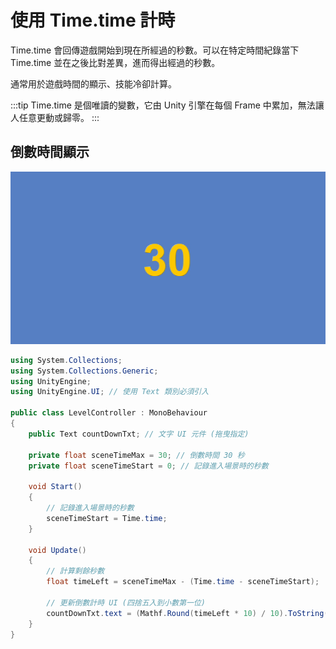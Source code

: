 # 使用 Time.time 計時

Time.time 會回傳遊戲開始到現在所經過的秒數。可以在特定時間紀錄當下 Time.time 並在之後比對差異，進而得出經過的秒數。

通常用於遊戲時間的顯示、技能冷卻計算。

:::tip
Time.time 是個唯讀的變數，它由 Unity 引擎在每個 Frame 中累加，無法讓人任意更動或歸零。
:::


## 倒數時間顯示

![countdown](./countdown.gif)

```csharp
using System.Collections;
using System.Collections.Generic;
using UnityEngine;
using UnityEngine.UI; // 使用 Text 類別必須引入

public class LevelController : MonoBehaviour
{
    public Text countDownTxt; // 文字 UI 元件 (拖曳指定)

    private float sceneTimeMax = 30; // 倒數時間 30 秒
    private float sceneTimeStart = 0; // 記錄進入場景時的秒數

    void Start()
    {
        // 記錄進入場景時的秒數
        sceneTimeStart = Time.time;
    }

    void Update()
    {
        // 計算剩餘秒數
        float timeLeft = sceneTimeMax - (Time.time - sceneTimeStart);

        // 更新倒數計時 UI (四捨五入到小數第一位)
        countDownTxt.text = (Mathf.Round(timeLeft * 10) / 10).ToString();
    }
}
```
